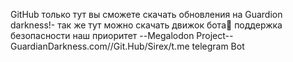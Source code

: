 GitHub только тут вы сможете скачать 
обновлeния на Guardion darkness!-
так же тут можно скачать движок бота💛
поддержка безопасности наш приоритет 
--Megalodon Project--
GuardianDarkness.com//Git.Hub/Sirex/t.me
telegram Bot
